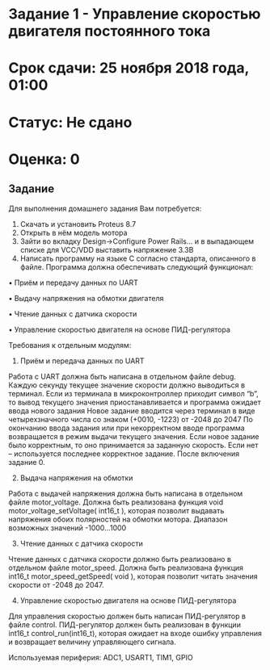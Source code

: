 
# Задание 1 - Управление скоростью двигателя постоянного тока

# Срок сдачи: 25 ноября 2018 года, 01:00

# Статус: Не сдано

# Оценка: 0



## Задание

Для выполнения домашнего задания Вам потребуется:
1) Скачать и установить Proteus 8.7
2) Открыть в нём модель мотора
3) Зайти во вкладку Design->Configure Power Rails... 
и в выпадающем списке для VCC/VDD выставить напряжение 3.3В
4) Написать программу на языке С согласно стандарта, описанного в файле. Программа должна обеспечивать следующий функционал:

•	Приём и передачу данных по UART

•	Выдачу напряжения на обмотки двигателя

•	Чтение данных с датчика скорости

•	Управление скоростью двигателя на основе ПИД-регулятора

Требования к отдельным модулям:
1)	Приём и передача данных по UART

Работа с UART должна быть написана в отдельном файле debug.
Каждую секунду текущее значение скорости должно выводиться в терминал.
Если из терминала в микроконтроллер приходит символ “b”, то вывод текущего значения приостанавливается и программа ожидает ввода нового задания
Новое задание вводится через терминал в виде четырехзначного числа со знаком (+0010, -1223) от -2048 до 2047
По окончанию ввода задания или при некорректном вводе программа возвращается в режим выдачи текущего значения.
Если новое задание было корректным, то оно принимается за заданную скорость. Если нет – используется последнее корректное задание. После включения задание 0.

2)	Выдача напряжения на обмотки

Работа с выдачей напряжения должна быть написана в отдельном файле motor_voltage. 
Должна быть реализована функция void motor_voltage_setVoltage( int16_t ), которая позволит выдавать напряжения обоих полярностей на обмотки мотора. Диапазон возможных значений -1000…1000

3)	Чтение данных с датчика скорости

Чтение данных с датчика скорости должно быть реализовано в отдельном файле motor_speed. 
Должна быть реализована функция int16_t motor_speed_getSpeed( void ), которая позволит читать значения скорости от -2048 до 2047.

4)	Управление скоростью двигателя на основе ПИД-регулятора

Для управления скоростью должен быть написан ПИД-регулятор в файле control.
ПИД-регулятор должен быть реализован в функции int16_t control_run(int16_t), которая ожидает на входе ошибку управления и возвращает величину управляющего сигнала.

Используемая периферия: ADC1, USART1, TIM1, GPIO



